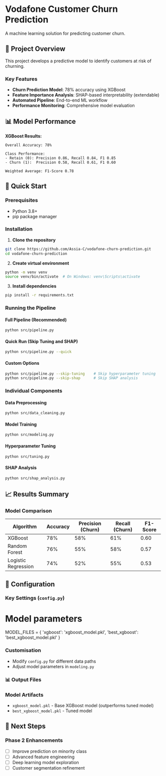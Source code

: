 # Vodafone Customer Churn Prediction

A machine learning solution for predicting customer churn.

## 🎯 Project Overview

This project develops a predictive model to identify customers at risk of churning.

### Key Features
- **Churn Prediction Model**: 78% accuracy using XGBoost
- **Feature Importance Analysis**: SHAP-based interpretability (extendable)
- **Automated Pipeline**: End-to-end ML workflow
- **Performance Monitoring**: Comprehensive model evaluation

## 📊 Model Performance

**XGBoost Results:**
```
Overall Accuracy: 78%

Class Performance:
- Retain (0): Precision 0.86, Recall 0.84, F1 0.85
- Churn (1):  Precision 0.58, Recall 0.61, F1 0.60

Weighted Average: F1-Score 0.78
```

## 🚀 Quick Start

### Prerequisites
- Python 3.8+
- pip package manager

### Installation

1. **Clone the repository**
```bash
git clone https://github.com/Assia-C/vodafone-churn-prediction.git
cd vodafone-churn-prediction
```

2. **Create virtual environment**
```bash
python -m venv venv
source venv/bin/activate  # On Windows: venv\Scripts\activate
```

3. **Install dependencies**
```bash
pip install -r requirements.txt
```

### Running the Pipeline

#### Full Pipeline (Recommended)
```bash
python src/pipeline.py
```

#### Quick Run (Skip Tuning and SHAP)
```bash
python src/pipeline.py --quick
```

#### Custom Options
```bash
python src/pipeline.py --skip-tuning    # Skip hyperparameter tuning
python src/pipeline.py --skip-shap      # Skip SHAP analysis
```

### Individual Components

#### Data Preprocessing
```bash
python src/data_cleaning.py
```

#### Model Training
```bash
python src/modeling.py
```

#### Hyperparameter Tuning
```bash
python src/tuning.py
```

#### SHAP Analysis
```bash
python src/shap_analysis.py
```

## 📈 Results Summary

### Model Comparison
| Algorithm | Accuracy | Precision (Churn) | Recall (Churn) | F1-Score |
|-----------|----------|-------------------|----------------|----------|
| XGBoost   | 78%      | 58%               | 61%            | 0.60     |
| Random Forest    | 76%      | 55%               | 58%            | 0.57     |
| Logistic Regression| 74%      | 52%               | 55%            | 0.53     |

## 🔧 Configuration

### Key Settings (`config.py`)

# Model parameters
MODEL_FILES = {
    'xgboost': 'xgboost_model.pkl',
    'best_xgboost': 'best_xgboost_model.pkl'
}

### Customisation
- Modify `config.py` for different data paths
- Adjust model parameters in `modeling.py`

### 📊 Output Files

### Model Artifacts
- `xgboost_model.pkl` - Base XGBoost model (outperforms tuned model)
- `best_xgboost_model.pkl` - Tuned model

## 📝 Next Steps

### Phase 2 Enhancements
- [ ] Improve prediction on minority class
- [ ] Advanced feature engineering
- [ ] Deep learning model exploration
- [ ] Customer segmentation refinement
